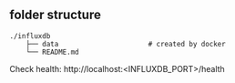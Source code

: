 ## folder structure
    ./influxdb
        ├── data                      # created by docker
        └── README.md

Check health: http://localhost:<INFLUXDB_PORT>/health